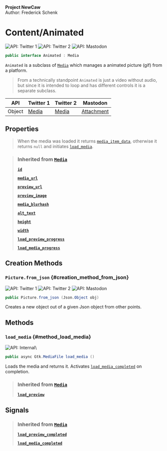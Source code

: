 **Project NewCaw** \
Author: Frederick Schenk

# Content/Animated

![API: Twitter 1](https://img.shields.io/badge/API-Twitter%201-lightgrey?style=flat-square) ![API: Twitter 2](https://img.shields.io/badge/API-Twitter%202-blue?style=flat-square) ![API: Mastodon](https://img.shields.io/badge/API-Mastodon-purple?style=flat-square)

```c#
public interface Animated : Media
```

`Animated` is a subclass of [`Media`](Media.md) which manages a animated picture (gif) from a platform.

> From a technically standpoint `Animated` is just a video without audio, but since it is intended to loop and has different controls it is a separate subclass.

| API    | Twitter 1 | Twitter 2 | Mastodon |
| ------ | --------- | --------- | -------- |
| Object | [Media](https://developer.twitter.com/en/docs/twitter-api/v1/data-dictionary/object-model/entities#media) | [Media](https://developer.twitter.com/en/docs/twitter-api/data-dictionary/object-model/media) | [Attachment](https://docs.joinmastodon.org/entities/attachment/) |

## Properties

> When the media was loaded it returns [`media_item_data`](#field_media_item_data), otherwise it returns `null` and initiates [`load_media`](#method_load_media).

> ### Inherited from [`Media`](Media.md)
> 
> [**`id`**](Media.md#property_id)
> 
> [**`media_url`**](Media.md#property_media_url)
> 
> [**`preview_url`**](Media.md#property_preview_url)
> 
> [**`preview_image`**](Media.md#property_preview_image)
> 
> [**`media_blurhash`**](Media.md#property_media_blurhash)
> 
> [**`alt_text`**](Media.md#property_alt_text)
> 
> [**`height`**](Media.md#property_height)
> 
> [**`width`**](Media.md#property_width)
> 
> [**`load_preview_progress`**](Media.md#property_load_preview_progress)
> 
> [**`load_media_progress`**](Media.md#property_load_media_progress)

## Creation Methods

### `Picture.from_json` {#creation_method_from_json}

![API: Twitter 1](https://img.shields.io/badge/API-Twitter%201-lightgrey?style=flat-square) ![API: Twitter 2](https://img.shields.io/badge/API-Twitter%202-blue?style=flat-square) ![API: Mastodon](https://img.shields.io/badge/API-Mastodon-purple?style=flat-square)

```c#
public Picture.from_json (Json.Object obj)
```

Creates a new object out of a given Json object from other points.

## Methods

### `load_media` {#method_load_media}

![API: Internal](https://img.shields.io/badge/API-Internal-green?style=flat-square)\

```c#
public async Gtk.MediaFile load_media ()
```

Loads the media and returns it. Activates [`load_media_completed`](Media.md#signal_load_media_completed) on completion.

> ### Inherited from [`Media`](Media.md)
> 
> [**`load_preview`**](Media.md#method_load_preview)

## Signals

> ### Inherited from [`Media`](Media.md)
> 
> [**`load_preview_completed`**](Media.md#signal_load_preview_completed)
> 
> [**`load_media_completed`**](Media.md#signal_load_media_completed)
